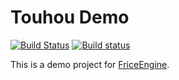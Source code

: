 # Touhou Demo

[![Build Status](https://travis-ci.org/ice1000/TouhouDemo.svg?branch=master)](https://travis-ci.org/ice1000/TouhouDemo)
[![Build status](https://ci.appveyor.com/api/projects/status/qkxsrw0c7l0fke9k/branch/master?svg=true)](https://ci.appveyor.com/project/ice1000/touhoudemo/branch/master)

This is a demo project for [FriceEngine](https://github.com/icela/FriceEngine).
